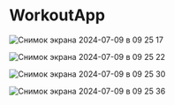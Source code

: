 # WorkoutApp

![Снимок экрана 2024-07-09 в 09 25 17](https://github.com/NikolayGrinko/WorkoutApp/assets/112849355/5bc4adc7-3604-402e-914a-e4858394f165)


![Снимок экрана 2024-07-09 в 09 25 22](https://github.com/NikolayGrinko/WorkoutApp/assets/112849355/96e8d902-e738-4506-b014-16bb1175d1b6)


![Снимок экрана 2024-07-09 в 09 25 30](https://github.com/NikolayGrinko/WorkoutApp/assets/112849355/31a35510-b48b-404e-adb9-6a79992bd069)


![Снимок экрана 2024-07-09 в 09 25 36](https://github.com/NikolayGrinko/WorkoutApp/assets/112849355/62bcf657-a08c-4a5e-baae-37611ac8f3fa)
